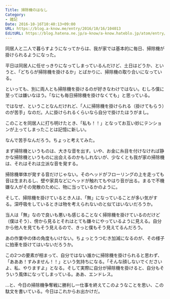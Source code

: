 ```yaml
---
Title: 掃除機のはなし
Category:
- 雑記
Date: 2016-10-16T10:40:13+09:00
URL: https://blog.a-know.me/entry/2016/10/16/104013
EditURL: https://blog.hatena.ne.jp/a-know/a-know.hateblo.jp/atom/entry/10328749687189647424
---
```


同居人と二人で暮らすようになってからは、我が家では基本的に毎日、掃除機が掛けられるようになった。


平日は同居人に任せっきりになってしまっているんだけど、土日はどうか、というと、「どちらが掃除機を掛けるか」とばかりに、掃除機の取り合いになっている。


といっても、別に両人とも掃除機を掛けるのが好きなわけではない。むしろ僕に至っては嫌いなほう。「なにも毎日掃除機を掛けなくても」と思っている。



<!-- more -->



ではなぜ、ということなんだけれど、「人に掃除機を掛けられる（掛けてもらう）のが苦手」なのだ。人に掛けられるくらいなら自分で掛けたほうがまし。


このことを同居人に打ち明けたとき、「私も！！」となってお互い妙にテンションが上ってしまったことは記憶に新しい。


なんで苦手なんだろう。ちょっと考えてみた。


まず掃除機というものは、大きな音を出す。いや、お金に糸目を付けなければ静かな掃除機というものに出会えるのかもしれないが、少なくとも我が家の掃除機は、それはそれは立派な音を発する。


掃除機単体が発する音だけじゃない。そのヘッドがフローリングの上を走っても音は生まれるし、壁や家具などにヘッドが触れてもやはり音が出る。まるで不機嫌な人がその発散のために、物に当っているかのように。


そして、掃除機を掛けているとき人は、「無」になっていることが多い気がする。深呼吸をしているときは物を考えられないのと似てはいないだろうか。


当人は「無」なので良いも悪いも感じることなく掃除機を掛けているのだけど（僕はそう）、傍から見るとそれはとても嫌々にやっているように見える。自分から他人を見てもそう見えるので、きっと僕もそう見えてるんだろう。


あの作業中の体の角度もいけない。ちょっとうつむき加減になるのが、その様子に拍車を掛けてはいないだろうか。


この2つの要素が相まって、自分ではない誰かに掃除機を掛けられると思わず、「あああ！すみません！！」という気持ちになる。「そんな顔しないでくださいよ、私、やりますよ」となる。そして実際に自分が掃除機を掛けると、自分もそういう風体になってしまっている。ああ、エンドレス。


...と、今日の掃除機争奪戦に勝利し一仕事を終えてこのようなことを思い、この駄文を書いている。今日はこれからお出かけだ。


<script src="https://moshi-moshi.moshimo.works/moshimoshi/a_know_blog/?title=%E6%8E%83%E9%99%A4%E6%A9%9F%E3%81%AE%E3%81%AF%E3%81%AA%E3%81%97"></script>
